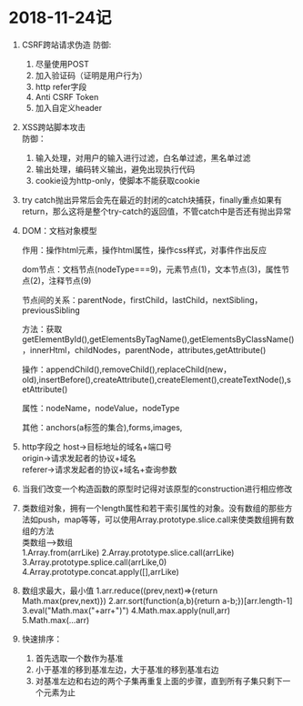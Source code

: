 # 2018-11-24记 #
1. CSRF跨站请求伪造
 防御: 
	  1. 尽量使用POST  
	  2. 加入验证码（证明是用户行为）  
      3. http refer字段  
      4. Anti CSRF Token  
      5. 加入自定义header
      
2. XSS跨站脚本攻击  
 防御：
	  1. 输入处理，对用户的输入进行过滤，白名单过滤，黑名单过滤  
      2. 输出处理，编码转义输出，避免出现执行代码  
      3. cookie设为http-only，使脚本不能获取cookie
      
3. try catch抛出异常后会先在最近的封闭的catch块捕获，finally重点如果有return，那么这将是整个try-catch的返回值，不管catch中是否还有抛出异常
4. DOM：文档对象模型  

   作用：操作html元素，操作html属性，操作css样式，对事件作出反应  

   dom节点：文档节点(nodeType===9)，元素节点(1)，文本节点(3)，属性节点(2)，注释节点(9)  

   节点间的关系：parentNode，firstChild，lastChild，nextSibling，previousSibling

   方法：获取 getElementById(),getElementsByTagName(),getElementsByClassName()，innerHtml，childNodes，parentNode，attributes,getAttribute()
   
   操作：appendChild(),removeChild(),replaceChild(new，old),insertBefore(),createAttribute(),createElement(),createTextNode(),setAttribute()  

   属性：nodeName，nodeValue，nodeType  

   其他：anchors(a标签的集合),forms,images,

5. http字段之
   host->目标地址的域名+端口号  
   origin->请求发起者的协议+域名  
   referer->请求发起者的协议+域名+查询参数 

6. 当我们改变一个构造函数的原型时记得对该原型的construction进行相应修改
7. 类数组对象，拥有一个length属性和若干索引属性的对象。没有数组的那些方法如push，map等等，可以使用Array.prototype.slice.call来使类数组拥有数组的方法  
类数组-->数组  
1.Array.from(arrLike) 
2.Array.prototype.slice.call(arrLike) 3.Array.prototype.splice.call(arrLike,0)
4.Array.prototype.concat.apply([],arrLike)

8. 数组求最大，最小值
1.arr.reduce((prev,next)=>{return Math.max(prev,next)})
2.arr.sort(function(a,b){return a-b;})[arr.length-1]
3.eval("Math.max("+arr+")")
4.Math.max.apply(null,arr)
5.Math.max(...arr)

9. 快速排序：
   1. 首先选取一个数作为基准
   2. 小于基准的移到基准左边，大于基准的移到基准右边
   3. 对基准左边和右边的两个子集再重复上面的步骤，直到所有子集只剩下一个元素为止

